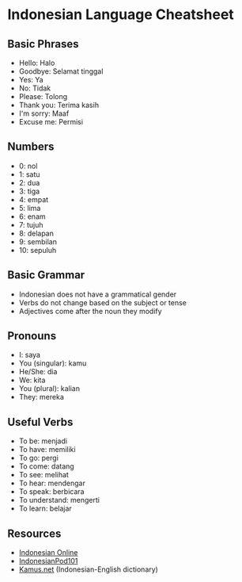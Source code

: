 # Indonesian Language Cheatsheet

## Basic Phrases
- Hello: Halo
- Goodbye: Selamat tinggal
- Yes: Ya
- No: Tidak
- Please: Tolong
- Thank you: Terima kasih
- I'm sorry: Maaf
- Excuse me: Permisi

## Numbers
- 0: nol
- 1: satu
- 2: dua
- 3: tiga
- 4: empat
- 5: lima
- 6: enam
- 7: tujuh
- 8: delapan
- 9: sembilan
- 10: sepuluh

## Basic Grammar
- Indonesian does not have a grammatical gender
- Verbs do not change based on the subject or tense
- Adjectives come after the noun they modify

## Pronouns
- I: saya
- You (singular): kamu
- He/She: dia
- We: kita
- You (plural): kalian
- They: mereka

## Useful Verbs
- To be: menjadi
- To have: memiliki
- To go: pergi
- To come: datang
- To see: melihat
- To hear: mendengar
- To speak: berbicara
- To understand: mengerti
- To learn: belajar

## Resources
- [Indonesian Online](https://indonesian-online.com/)
- [IndonesianPod101](https://www.indonesianpod101.com/)
- [Kamus.net](https://kamus.net/) (Indonesian-English dictionary)